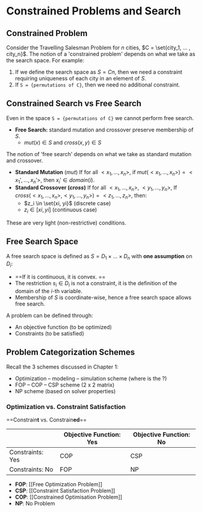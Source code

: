 # Constrained Problems and Search

## Constrained Problem
Consider the Travelling Salesman Problem for $n$ cities, $C = \set{city_1, … , city_n}$. The notion of a 'constrained problem' depends on what we take as the search space. For example:
1. If we define the search space as $S = Cn$, then we need a constraint requiring uniqueness of each city in an element of $S$.
2. If `S = {permutations of C}`, then we need no additional constraint.

## Constrained Search vs Free Search
Even in the space `S = {permutations of C}` we cannot perform free search. 
- **Free Search:** standard mutation and crossover preserve membership of $S$.
	- $mut(x) \in S$ and $cross(x,y) \in S$
 
The notion of 'free search' depends on what we take as standard mutation and crossover.

- **Standard Mutation** ($mut$)
	If for all $<x_1, … , x_n>$, if $mut(<x_1, … , x_n>) = <x_1', … , x_n'>$,
	then $x_i' \in domain(i)$.
- **Standard Crossover ($cross$)**
	If for all $<x_1, … , x_n>$, $<y_1, … , y_n>$,
	If $cross(<x_1, … , x_n>, <y_1, … , y_n>) = <z_1, … , z_n>$, then:
	- $z_i \in \set{xi, yi}$ (discrete case)
	- $z_i \in [xi, yi]$ (continuous case)

These are very light (non-restrictive) conditions.

## Free Search Space
A free search space is defined as $S = D_1 \times … \times D_n$ with **one assumption** on $D_i$: 
- ==If it is continuous, it is convex. ==
- The restriction $s_i \in D_i$ is not a constraint, it is the definition of the domain of the $i$-th variable. 
- Membership of $S$ is coordinate-wise, hence a free search space allows free search.

A problem can be defined through:
- An objective function (to be optimized)
- Constraints (to be satisfied)

## Problem Categorization Schemes
Recall the 3 schemes discussed in Chapter 1:
- Optimization – modeling – simulation scheme (where is the ?)
- FOP – COP – CSP scheme (2 x 2 matrix)
- NP scheme (based on solver properties)

### Optimization vs. Constraint Satisfaction
==Constrain**t** vs. Constrain**ed**==

|                  | Objective Function: Yes | Objective Function: No |
| ---------------- | ----------------------- | ---------------------- |
| Constraints: Yes | COP                     | CSP                    |
| Constraints: No  | FOP                     | NP                     |

- **FOP**: [[Free Optimization Problem]]
- **CSP**: [[Constraint Satisfaction Problem]]
- **COP**: [[Constrained Optimisation Problem]]
- **NP**: No Problem


